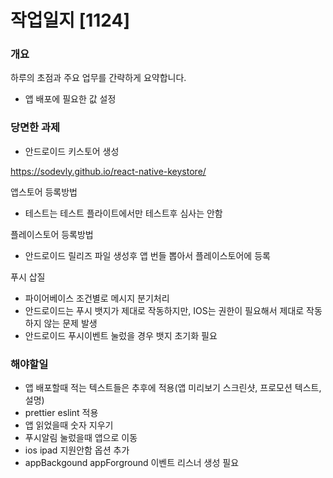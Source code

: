 # 작업일지 [1124]

### 개요

하루의 초점과 주요 업무를 간략하게 요약합니다.
- 앱 배포에 필요한 값 설정

### 당면한 과제
- 안드로이드 키스토어 생성

https://sodevly.github.io/react-native-keystore/

앱스토어 등록방법
- 테스트는 테스트 플라이트에서만 테스트후 심사는 안함

플레이스토어 등록방법
- 안드로이드 릴리즈 파일 생성후 앱 번들 뽑아서 플레이스토어에 등록

푸시 삽질
- 파이어베이스 조건별로 메시지 분기처리
- 안드로이드는 푸시 뱃지가 제대로 작동하지만, IOS는 권한이 필요해서 제대로 작동하지 않는 문제 발생
- 안드로이드 푸시이벤트 눌렀을 경우 뱃지 초기화 필요

### 해야할일
- 앱 배포할때 적는 텍스트들은 추후에 적용(앱 미리보기 스크린샷, 프로모션 텍스트, 설명)
- prettier eslint 적용
- 앱 읽었을때 숫자 지우기
- 푸시알림 눌렀을때 앱으로 이동
- ios ipad 지원안함 옵션 추가
- appBackgound appForground 이벤트 리스너 생성 필요

